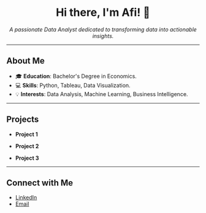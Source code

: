 <h1 align="center">Hi there, I'm Afi! 👋</h1>
<p align="center">
  <i>A passionate Data Analyst dedicated to transforming data into actionable insights.</i>
</p>

---

## About Me
- 🎓 **Education**: Bachelor's Degree in Economics.
- 💻 **Skills**: Python, Tableau, Data Visualization.
- 💡 **Interests**: Data Analysis, Machine Learning, Business Intelligence.

---

## Projects
- **Project 1**  

- **Project 2**  

- **Project 3**  

---

## Connect with Me
- [LinkedIn](https://www.linkedin.com/in/rafinadhiya/)
- [Email](rafina.pradani@gmail.com)
